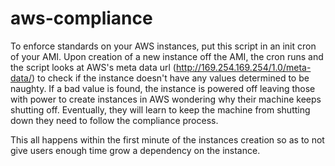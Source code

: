 # aws-compliance

To enforce standards on your AWS instances, put this script in an init cron of your AMI. Upon creation of a new instance off the AMI, the cron runs and the script looks at AWS's meta data url (http://169.254.169.254/1.0/meta-data/) to check if the instance doesn't have any values determined to be naughty. If a bad value is found, the instance is powered off leaving those with power to create instances in AWS wondering why their machine keeps shutting off. Eventually, they will learn to keep the machine from shutting down they need to follow the compliance process.

This all happens within the first minute of the instances creation so as to not give users enough time grow a dependency on the instance.
